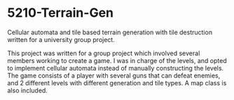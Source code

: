 # 5210-Terrain-Gen
Cellular automata and tile based terrain generation with tile destruction written for a university group project.

This project was written for a group project which involved several members working to create a game. I was in charge of the levels, and opted to implement cellular automata instead of manually constructing the levels. The game consists of a player with several guns that can defeat enemies, and 2 different levels with different generation and tile types. A map class is also included.
